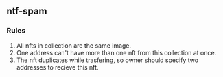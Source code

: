 ## ntf-spam

### Rules

1. All nfts in collection are the same image.
2. One address can't have more than one nft from this collection at once.
3. The nft duplicates while trasfering, so owner should specify two addresses to recieve this nft.
